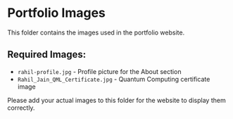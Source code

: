 # Portfolio Images

This folder contains the images used in the portfolio website.

## Required Images:
- `rahil-profile.jpg` - Profile picture for the About section
- `Rahil_Jain_QML_Certificate.jpg` - Quantum Computing certificate image

Please add your actual images to this folder for the website to display them correctly.
